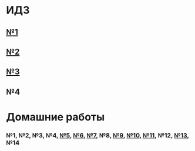 # ИДЗ
## [№1](IHW1)
## [№2](IHW2)
## [№3](IHW3)
## №4
# Домашние работы
### №1, №2, №3, №4, [№5](hw5), [№6](hw6), [№7](hw7), №8, [№9](hw9), [№10](hw10), [№11](hw11), №12, [№13](hw13), №14

